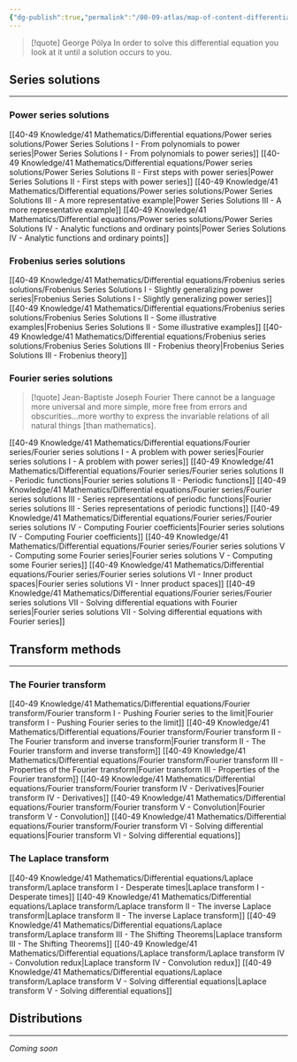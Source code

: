 ```yaml
---
{"dg-publish":true,"permalink":"/00-09-atlas/map-of-content-differential-equations/","updated":"2025-08-21T15:06:26-07:00"}
---
```


> [!quote] George Pólya
>  In order to solve this differential equation you look at it until a solution occurs to you.

## Series solutions
---

### Power series solutions

[[40-49 Knowledge/41 Mathematics/Differential equations/Power series solutions/Power Series Solutions I - From polynomials to power series\|Power Series Solutions I - From polynomials to power series]]
[[40-49 Knowledge/41 Mathematics/Differential equations/Power series solutions/Power Series Solutions II - First steps with power series\|Power Series Solutions II - First steps with power series]]
[[40-49 Knowledge/41 Mathematics/Differential equations/Power series solutions/Power Series Solutions III - A more representative example\|Power Series Solutions III - A more representative example]]
[[40-49 Knowledge/41 Mathematics/Differential equations/Power series solutions/Power Series Solutions IV - Analytic functions and ordinary points\|Power Series Solutions IV - Analytic functions and ordinary points]]

### Frobenius series solutions

[[40-49 Knowledge/41 Mathematics/Differential equations/Frobenius series solutions/Frobenius Series Solutions I - Slightly generalizing power series\|Frobenius Series Solutions I - Slightly generalizing power series]]
[[40-49 Knowledge/41 Mathematics/Differential equations/Frobenius series solutions/Frobenius Series Solutions II - Some illustrative examples\|Frobenius Series Solutions II - Some illustrative examples]]
[[40-49 Knowledge/41 Mathematics/Differential equations/Frobenius series solutions/Frobenius Series Solutions III - Frobenius theory\|Frobenius Series Solutions III - Frobenius theory]]

### Fourier series solutions

> [!quote] Jean-Baptiste Joseph Fourier
> There cannot be a language more universal and more simple, more free from errors and obscurities...more worthy to express the invariable relations of all natural things [than mathematics].

[[40-49 Knowledge/41 Mathematics/Differential equations/Fourier series/Fourier series solutions I - A problem with power series\|Fourier series solutions I - A problem with power series]]
[[40-49 Knowledge/41 Mathematics/Differential equations/Fourier series/Fourier series solutions II - Periodic functions\|Fourier series solutions II - Periodic functions]]
[[40-49 Knowledge/41 Mathematics/Differential equations/Fourier series/Fourier series solutions III - Series representations of periodic functions\|Fourier series solutions III - Series representations of periodic functions]]
[[40-49 Knowledge/41 Mathematics/Differential equations/Fourier series/Fourier series solutions IV - Computing Fourier coefficients\|Fourier series solutions IV - Computing Fourier coefficients]]
[[40-49 Knowledge/41 Mathematics/Differential equations/Fourier series/Fourier series solutions V - Computing some Fourier series\|Fourier series solutions V - Computing some Fourier series]]
[[40-49 Knowledge/41 Mathematics/Differential equations/Fourier series/Fourier series solutions VI - Inner product spaces\|Fourier series solutions VI - Inner product spaces]]
[[40-49 Knowledge/41 Mathematics/Differential equations/Fourier series/Fourier series solutions VII - Solving differential equations with Fourier series\|Fourier series solutions VII - Solving differential equations with Fourier series]]

## Transform methods
---

### The Fourier transform

[[40-49 Knowledge/41 Mathematics/Differential equations/Fourier transform/Fourier transform I - Pushing Fourier series to the limit\|Fourier transform I - Pushing Fourier series to the limit]]
[[40-49 Knowledge/41 Mathematics/Differential equations/Fourier transform/Fourier transform II - The Fourier transform and inverse transform\|Fourier transform II - The Fourier transform and inverse transform]]
[[40-49 Knowledge/41 Mathematics/Differential equations/Fourier transform/Fourier transform III - Properties of the Fourier transform\|Fourier transform III - Properties of the Fourier transform]]
[[40-49 Knowledge/41 Mathematics/Differential equations/Fourier transform/Fourier transform IV - Derivatives\|Fourier transform IV - Derivatives]]
[[40-49 Knowledge/41 Mathematics/Differential equations/Fourier transform/Fourier transform V - Convolution\|Fourier transform V - Convolution]]
[[40-49 Knowledge/41 Mathematics/Differential equations/Fourier transform/Fourier transform VI - Solving differential equations\|Fourier transform VI - Solving differential equations]]

### The Laplace transform

[[40-49 Knowledge/41 Mathematics/Differential equations/Laplace transform/Laplace transform I - Desperate times\|Laplace transform I - Desperate times]]
[[40-49 Knowledge/41 Mathematics/Differential equations/Laplace transform/Laplace transform II - The inverse Laplace transform\|Laplace transform II - The inverse Laplace transform]]
[[40-49 Knowledge/41 Mathematics/Differential equations/Laplace transform/Laplace transform III - The Shifting Theorems\|Laplace transform III - The Shifting Theorems]]
[[40-49 Knowledge/41 Mathematics/Differential equations/Laplace transform/Laplace transform IV - Convolution redux\|Laplace transform IV - Convolution redux]]
[[40-49 Knowledge/41 Mathematics/Differential equations/Laplace transform/Laplace transform V - Solving differential equations\|Laplace transform V - Solving differential equations]]


## Distributions
---

*Coming soon*


